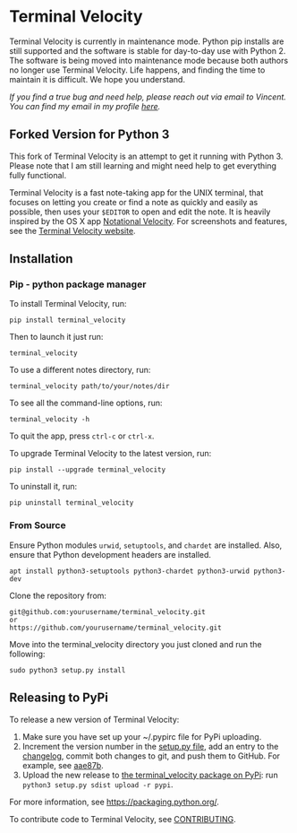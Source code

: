 # Terminal Velocity

Terminal Velocity is currently in maintenance mode. Python pip installs are
still supported and the software is stable for day-to-day use with Python 2.
The software is being moved into maintenance mode because both authors
no longer use Terminal Velocity. Life happens, and finding the time to maintain
it is difficult. We hope you understand.

*If you find a true bug and need help, please reach out via email to Vincent.
You can find my email in my profile [here](https://github.com/vhp).*

## Forked Version for Python 3

This fork of Terminal Velocity is an attempt to get it running with Python 3.
Please note that I am still learning and might need help to get everything fully functional.

Terminal Velocity is a fast note-taking app for the UNIX terminal, that
focuses on letting you create or find a note as quickly and easily as
possible, then uses your `$EDITOR` to open and edit the note. It is
heavily inspired by the OS X app [Notational Velocity](http://notational.net/). For screenshots and features, see the
[Terminal Velocity website](https://github.com/vhp/terminal_velocity).

## Installation

### Pip - python package manager
To install Terminal Velocity, run:

    pip install terminal_velocity

Then to launch it just run:

    terminal_velocity

To use a different notes directory, run:

    terminal_velocity path/to/your/notes/dir

To see all the command-line options, run:

    terminal_velocity -h

To quit the app, press `ctrl-c` or `ctrl-x`.

To upgrade Terminal Velocity to the latest version, run:

    pip install --upgrade terminal_velocity

To uninstall it, run:

    pip uninstall terminal_velocity

### From Source

Ensure Python modules `urwid`, `setuptools`, and `chardet` are installed. Also, ensure that Python development headers are installed.

```
apt install python3-setuptools python3-chardet python3-urwid python3-dev
```

Clone the repository from:

    git@github.com:yourusername/terminal_velocity.git
    or
    https://github.com/yourusername/terminal_velocity.git

Move into the terminal_velocity directory you just cloned and run the following:

    sudo python3 setup.py install

## Releasing to PyPi

To release a new version of Terminal Velocity:

1. Make sure you have set up your \~/.pypirc file for PyPi uploading.
2. Increment the version number in the [setup.py file](setup.py), add
    an entry to the [changelog](CHANGELOG.txt), commit both changes to
    git, and push them to GitHub. For example, see
    [aae87b](https://github.com/seanh/terminal_velocity/commit/aae87bcc50f88037b8fc76c78c0da2086c5e89ae).
3. Upload the new release to [the terminal\_velocity package on
    PyPi](https://pypi.python.org/pypi/terminal_velocity): run
    `python3 setup.py sdist upload -r pypi`.

For more information, see <https://packaging.python.org/>.

To contribute code to Terminal Velocity, see
[CONTRIBUTING](https://github.com/vhp/terminal_velocity/blob/master/CONTRIBUTING.md#contributing-to-terminal-velocity).
